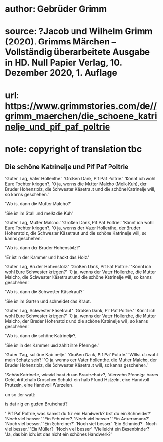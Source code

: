 # author: Gebrüder Grimm
# source: ?Jacob und Wilhelm Grimm (2020). Grimms Märchen – Vollständig überarbeitete Ausgabe in HD. Null Papier Verlag, 10. Dezember 2020, 1. Auflage
# url: https://www.grimmstories.com/de//grimm_maerchen/die_schoene_katrinelje_und_pif_paf_poltrie
# note: copyright of translation tbc

## Die schöne Katrinelje und Pif Paf Poltrie 

'Guten Tag, Vater Hollenthe.' 'Großen Dank, Pif Paf Poltrie.'
'Könnt ich wohl Eure Tochter kriegen?, 'O ja, wenns die Mutter Malcho
(Melk-Kuh), der Bruder Hohenstolz, die Schwester Käsetraut und die
schöne Katrinelje will, so kanns geschehen.'

'Wo ist dann die Mutter Malcho?'

'Sie ist im Stall und melkt die Kuh.'

'Guten Tag, Mutter Malcho.' 'Großen Dank, Pif Paf Poltrie.' 'Könnt
ich wohl Eure Tochter kriegen?, 'O ja, wenns der Vater Hollenthe, der
Bruder Hohenstolz, die Schwester Käsetraut und die schöne Katrinelje
will, so kanns geschehen.'

'Wo ist dann der Bruder Hohenstolz?'

'Er ist in der Kammer und hackt das Holz.'

'Guten Tag, Bruder Hohenstolz.' 'Großen Dank, Pif Paf Poltrie.'
'Könnt ich wohl Eure Schwester kriegen?' 'O ja, wenns der Vater
Hollenthe, die Mutter Malcho, die Schwester Käsetraut und die schöne
Katrinelje will, so kanns geschehen.'

'Wo ist dann die Schwester Käsetraut?'

'Sie ist im Garten und schneidet das Kraut.'

'Guten Tag, Schwester Käsetraut.' 'Großen Dank, Pif Paf Poltrie.'
'Könnt ich wohl Eure Schwester kriegen?' 'O ja, wenns der Vater
Hollenthe, die Mutter Malcho, der Bruder Hohenstolz und die schöne
Katrinelje will, so kanns geschehen.'

'Wo ist dann die schöne Katrinelje?,

'Sie ist in der Kammer und zählt ihre Pfennige.'

'Guten Tag, schöne Katrinelje.' 'Großen Dank, Pif Paf Poltrie.'
'Willst du wohl mein Schatz sein?' 'O ja, wenns der Vater Hollenthe,
die Mutter Malcho, der Bruder Hohenstolz, die Schwester Käsetraut will,
so kanns geschehen.'

'Schön Katrinelje, wieviel hast du an Brautschatz?, 'Vierzehn Pfennige
bares Geld, drittehalb Groschen Schuld, ein halb Pfund Hutzeln, eine
Handvoll Prutzeln, eine Handvoll Wurzelen,

un so der watt:

is dat nig en guden Brutschatt?

' Pif Paf Poltrie, was kannst du für ein Handwerk? bist du ein
Schneider?' 'Noch viel besser.' 'Ein Schuster?, 'Noch viel
besser.' 'Ein Ackersmann?' 'Noch viel besser.' 'Ein Schreiner?'
'Noch viel besser.' 'Ein Schmied?' 'Noch viel besser.' 'Ein
Müller?' 'Noch viel besser.' 'Vielleicht ein Besenbinder?' 'Ja,
das bin ich: ist das nicht ein schönes Handwerk?'
